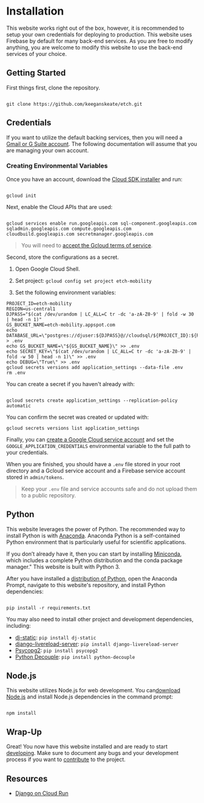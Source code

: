 # Installation

This website works right out of the box, however, it is recommended to setup your own credentials for deploying to production. This website uses Firebase by default for many back-end services. As you are free to modify anything, you are welcome to modify this website to use the back-end services of your choice.

<!-- [TOC] -->

## Getting Started

First things first, clone the repository.


```shell

git clone https://github.com/keeganskeate/etch.git

```

## Credentials

If you want to utilize the default backing services, then you will need a [Gmail or G Suite account](https://accounts.google.com/SignUp). The following documentation will assume that you are managing your own account.


### Creating Environmental Variables

Once you have an account, download the [Cloud SDK installer](https://dl.google.com/dl/cloudsdk/channels/rapid/GoogleCloudSDKInstaller.exe) and run:

```shell

gcloud init

```

Next, enable the Cloud APIs that are used:

```shell

gcloud services enable run.googleapis.com sql-component.googleapis.com sqladmin.googleapis.com compute.googleapis.com cloudbuild.googleapis.com secretmanager.googleapis.com

```

> You will need to [accept the Gcloud terms of service](https://console.developers.google.com/terms/cloud).

Second, store the configurations as a secret.

1. Open Google Cloud Shell.

2. Set project: `gcloud config set project etch-mobility`

3. Set the following environment variables:

```shell
PROJECT_ID=etch-mobility
REGION=us-central1
DJPASS="$(cat /dev/urandom | LC_ALL=C tr -dc 'a-zA-Z0-9' | fold -w 30 | head -n 1)"
GS_BUCKET_NAME=etch-mobility.appspot.com
echo DATABASE_URL=\"postgres://djuser:${DJPASS}@//cloudsql/${PROJECT_ID}:${REGION}:myinstance/mydatabase\" > .env
echo GS_BUCKET_NAME=\"${GS_BUCKET_NAME}\" >> .env
echo SECRET_KEY=\"$(cat /dev/urandom | LC_ALL=C tr -dc 'a-zA-Z0-9' | fold -w 50 | head -n 1)\" >> .env
echo DEBUG=\"True\" >> .env
gcloud secrets versions add application_settings --data-file .env
rm .env

```

You can create a secret if you haven't already with:

```shell

gcloud secrets create application_settings --replication-policy automatic

```

You can confirm the secret was created or updated with:

```
gcloud secrets versions list application_settings

```

Finally, you can [create a Google Cloud service account](https://cloud.google.com/docs/authentication/getting-started) and set the `GOOGLE_APPLICATION_CREDENTIALS` environmental variable to the full path to your credentials.

When you are finished, you should have a `.env` file stored in your root directory and a Gcloud service account and a Firebase service account stored in `admin/tokens`.

> Keep your `.env` file and service accounts safe and do not upload them to a public repository.

## Python

This website leverages the power of Python. The recommended way to install Python is with [Anaconda](). Anaconda Python is a self-contained Python environment that is particularly useful for scientific applications. 

If you don’t already have it, then you can start by installing [Miniconda](https://docs.conda.io/en/latest/miniconda.html), which includes a complete Python distribution and the conda package manager." This website is built with Python 3.

After you have installed a [distribution of Python](https://docs.conda.io/en/latest/miniconda.html), open the Anaconda Prompt, navigate to this website's repository, and install Python dependencies:

```shell

pip install -r requirements.txt

```

You may also need to install other project and development dependencies, including:

* [dj-static](https://github.com/heroku-python/dj-static): `pip install dj-static`
* [django-livereload-server](https://github.com/tjwalch/django-livereload-server): `pip install django-livereload-server`
* [Psycopg2](https://www.psycopg.org/install/): `pip install psycopg2`
* [Python Decouple](https://pypi.org/project/python-decouple/): `pip install python-decouple`

## Node.js

This website utilizes Node.js for web development. You can[download Node.js](https://nodejs.org/en/download/) and install Node.js dependencies in the command prompt:

```shell

npm install

```

## Wrap-Up

Great! You now have this website installed and are ready to start [developing](development.md). Make sure to document any bugs and your development process if you want to [contribute](contributing.md) to the project.

## Resources

* [Django on Cloud Run](https://codelabs.developers.google.com/codelabs/cloud-run-django/index.html)


